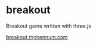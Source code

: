 # breakout

Breakout game written with three.js

[breakout.mphennum.com](http://breakout.mphennum.com)
